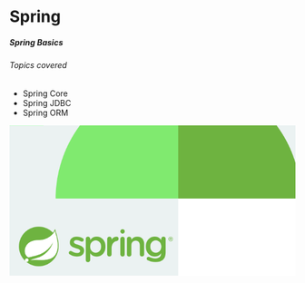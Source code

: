 # Spring
#####  Spring Basics


###### Topics covered
- Spring Core
- Spring JDBC
- Spring ORM

![spring](https://raw.githubusercontent.com/sumanshekhar698/Spring/master/docs/spring-intro-feat.png "spring")
